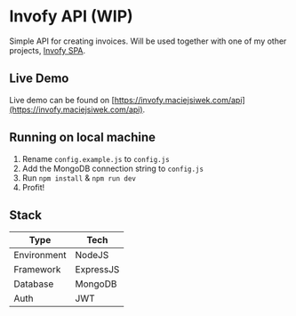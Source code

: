 # Invofy API (WIP)

Simple API for creating invoices. Will be used together with one of my other projects, [Invofy SPA](https://github.com/ms223iu/Invofy-SPA).

## Live Demo

Live demo can be found on [https://invofy.maciejsiwek.com/api](https://invofy.maciejsiwek.com/api). 

## Running on local machine
 1. Rename `config.example.js` to `config.js`
 2. Add the MongoDB connection string to `config.js`
 3. Run `npm install` & `npm run dev`
 4. Profit!

## Stack

| Type| Tech|
| --|--|
| Environment | NodeJS |
| Framework | ExpressJS |
| Database | MongoDB |
| Auth | JWT |
